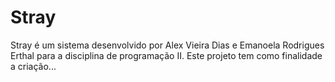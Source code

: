 # Stray

Stray é um sistema desenvolvido por Alex Vieira Dias e Emanoela Rodrigues Erthal para a disciplina de
programação II. Este projeto tem como finalidade a criação...